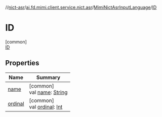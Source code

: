 //[nict-asr](../../../../index.md)/[ai.fd.mimi.client.service.nict.asr](../../index.md)/[MimiNictAsrInputLanguage](../index.md)/[ID](index.md)

# ID

[common]\
[ID](index.md)

## Properties

| Name | Summary |
|---|---|
| [name](../-v-i/index.md#-372974862%2FProperties%2F-869770626) | [common]<br>val [name](../-v-i/index.md#-372974862%2FProperties%2F-869770626): [String](https://kotlinlang.org/api/core/kotlin-stdlib/kotlin/-string/index.html) |
| [ordinal](../-v-i/index.md#-739389684%2FProperties%2F-869770626) | [common]<br>val [ordinal](../-v-i/index.md#-739389684%2FProperties%2F-869770626): [Int](https://kotlinlang.org/api/core/kotlin-stdlib/kotlin/-int/index.html) |
